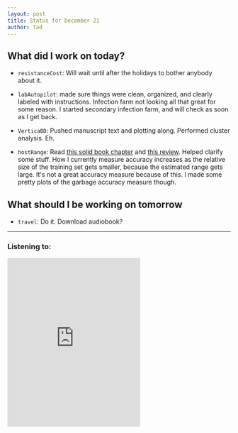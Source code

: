 ```yaml
---
layout: post
title: Status for December 21
author: Tad
---
```


## What did I work on today?

* `resistanceCost`: Will wait until after the holidays to bother anybody about it.

* `labAutopilot`: made sure things were clean, organized, and clearly labeled with instructions. Infection farm not looking all that great for some reason. I started secondary infection farm, and will check as soon as I get back.

* `VerticaBD`: Pushed manuscript text and plotting along. Performed cluster analysis. Eh.

* `hostRange`: Read [this solid book chapter](https://www.uvm.edu/~ngotelli/manuscriptpdfs/Gotelli_Chao_Encyclopedia_2013.pdf) and [this review](http://macroecointern.dk/pdf-reprints/WaltherMoore2005.pdf). Helped clarify some stuff. How I currently measure accuracy increases as the relative size of the training set gets smaller, because the estimated range gets large. It's not a great accuracy measure because of this. I made some pretty plots of the garbage accuracy measure though.


## What should I be working on tomorrow

* `travel`: Do it. Download audiobook?



---

### Listening to:
 <iframe src='https://embed.spotify.com/?uri=spotify:track:3bSU0s2VRIP7w82DwJietw' width='300' height='380' frameborder='0' allowtransparency='true'></iframe>
 <i class='fa fa-code' style='color:pink'> </i>
